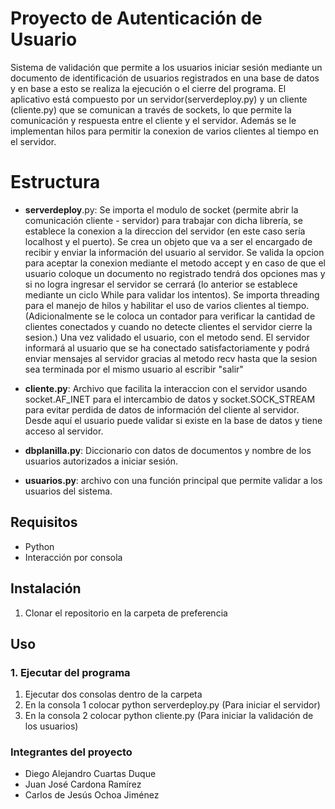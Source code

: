 # Proyecto de Autenticación de Usuario

Sistema de validación que permite a los usuarios iniciar sesión mediante un documento de identificación de usuarios registrados en una base de datos y en base a esto se realiza la ejecución o el cierre del programa. El aplicativo está compuesto por un servidor(serverdeploy.py) y un cliente (cliente.py) que se comunican a través de sockets, lo que permite la comunicación y respuesta entre el cliente y el servidor. Además se le implementan hilos para permitir la conexion de varios clientes al tiempo en el servidor.

# Estructura

- **serverdeploy**.py: Se importa el modulo de socket (permite abrir la comunicación cliente - servidor) para trabajar con dicha librería, se establece la conexion a la direccion del servidor (en este caso sería localhost y el puerto). Se crea un objeto que va a ser el encargado de recibir y enviar la información del usuario al servidor. Se valida la opcion para aceptar la conexion mediante el metodo accept y en caso de que el usuario coloque un documento no registrado tendrá dos opciones mas y si no logra ingresar el servidor se cerrará (lo anterior se establece mediante un ciclo While para validar los intentos).
Se importa threading para el manejo de hilos y habilitar el uso de varios clientes al tiempo. (Adicionalmente se le coloca un contador para verificar la cantidad de clientes conectados y cuando no detecte clientes el servidor cierre la sesion.)
Una vez validado el usuario, con el metodo send. El servidor informará al usuario que se ha conectado satisfactoriamente y podrá enviar mensajes al servidor gracias al metodo recv hasta que la sesion sea terminada por el mismo usuario al escribir "salir"

- **cliente.py**: Archivo que facilita la interaccion con el servidor usando socket.AF_INET para el intercambio de datos y socket.SOCK_STREAM para evitar perdida de datos de información del cliente al servidor. Desde aquí el usuario puede validar si existe en la base de datos y tiene acceso al servidor.

- **dbplanilla.py**: Diccionario con datos de documentos y nombre de los usuarios autorizados a iniciar sesión.
- **usuarios.py**: archivo con una función principal que permite validar a los usuarios del sistema.

## Requisitos

- Python
- Interacción por consola

## Instalación

1. Clonar el repositorio en la carpeta de preferencia


## Uso

### 1. Ejecutar del programa

1. Ejecutar dos consolas dentro de la carpeta
2. En la consola 1 colocar python serverdeploy.py (Para iniciar el servidor)
3. En la consola 2 colocar python cliente.py (Para iniciar la validación de los usuarios)

### Integrantes del proyecto
- Diego Alejandro Cuartas Duque
- Juan José Cardona Ramírez
- Carlos de Jesús Ochoa Jiménez
